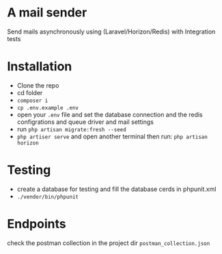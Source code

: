 # A mail sender
Send mails asynchronously using (Laravel/Horizon/Redis) with Integration tests

# Installation
- Clone the repo
- cd folder
- `composer i`
- `cp .env.example .env`
- open your `.env` file and set the database connection and the redis configrations and queue driver and mail settings
- run `php artisan migrate:fresh --seed`
- `php artiser serve` and open another terminal then run: `php artisan horizon`

# Testing
- create a database for testing and fill the database cerds in phpunit.xml
- `./vendor/bin/phpunit`

# Endpoints
check the postman collection in the project dir `postman_collection.json`
